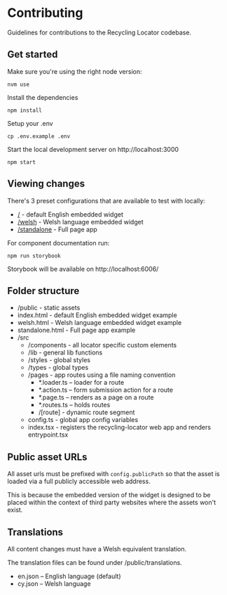# Contributing

Guidelines for contributions to the Recycling Locator codebase.

## Get started

Make sure you're using the right node version:

```
nvm use
```

Install the dependencies

```
npm install
```

Setup your .env

```
cp .env.example .env
```

Start the local development server on http://localhost:3000

```
npm start
```

## Viewing changes

There's 3 preset configurations that are available to test with locally:

- [/](http://localhost:3000) - default English embedded widget
- [/welsh](http://localhost:3000/welsh) - Welsh language embedded widget
- [/standalone](http://localhost:3000/standalone) - Full page app

For component documentation run:

```
npm run storybook
```

Storybook will be available on http://localhost:6006/

## Folder structure

- /public - static assets
- index.html - default English embedded widget example
- welsh.html - Welsh language embedded widget example
- standalone.html - Full page app example
- /src
  - /components - all locator specific custom elements
  - /lib - general lib functions
  - /styles - global styles
  - /types - global types
  - /pages - app routes using a file naming convention
    - *.loader.ts – loader for a route
    - *.action.ts – form submission action for a route
    - *.page.ts – renders as a page on a route
    - *.routes.ts – holds routes
    - /\[route\] - dynamic route segment
  - config.ts - global app config variables
  - index.tsx - registers the recycling-locator web app and renders entrypoint.tsx

## Public asset URLs

All asset urls must be prefixed with `config.publicPath` so that the asset is loaded via a full publicly accessible web address.

This is because the embedded version of the widget is designed to be placed within the context of third party websites where the assets won't exist.

## Translations

All content changes must have a Welsh equivalent translation.

The translation files can be found under /public/translations.

- en.json – English language (default)
- cy.json – Welsh language
